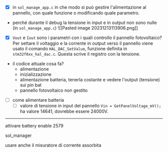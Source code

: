 - [x] in `sol_manage_app.c` in che modo si può gestire l'alimentazione al pannello, con quale funzione o modificando quale parametro.
- perché durante il debug la tensione in input e in output non sono nulle (in  `sol_manage_app.c`)
![[Pasted image 20231213113906.png]]
- [x]  `Vout` e  `Iout` sono i parametri con i quali controllo il pannello fotovoltaico?
Per settare il voltaggio e la corrente in output verso il pannello viene usato il comando `HAL_DAC_SetValue`, funzione definita in `stm32f0xx_hal_dac.c`. Questa scrive il registro con la tensione.

-  il codice attuale cosa fa?
	-  alimentazione
	-  inizializzazione
	-  alimentazione batteria, tenerla costante e vedere l'output (tensione) sui pin bat
	-  pannello fotovoltaico non gestito

- [ ] come alimentare batteria
	- [ ] valore di tensione in input del pannello `Vin = GetPanelVoltage_mV();` ha valore 14641, dovrebbe essere 24000V.

----


attivare battery enable
2579 

sol_manager

usare anche il misuratore di corrente assorbita